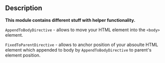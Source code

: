 ## Description

**This module contains different stuff with helper functionality.**

`AppendToBodyDirective` - allows to move your HTML element into the `<body>` element.

`FixedToParentDirective` - allows to anchor position of your absoulte HTML element
which appended to body by `AppendToBodyDirective` to parent's element position.
